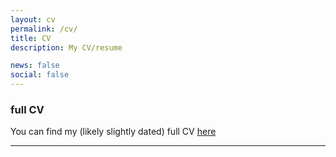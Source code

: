 ```yaml
---
layout: cv
permalink: /cv/
title: CV
description: My CV/resume

news: false
social: false
---
```


### full CV

You can find my (likely slightly dated) full CV <a class="page-link" href="{{ '/cv/JSarkar_CV.pdf' | prepend: site.baseurl | prepend: site.url }}">here</a>  

------
